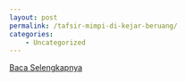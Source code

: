 ```yaml
---
layout: post
permalink: /tafsir-mimpi-di-kejar-beruang/
categories:
    - Uncategorized
---
```


[Baca Selengkapnya](/07)
